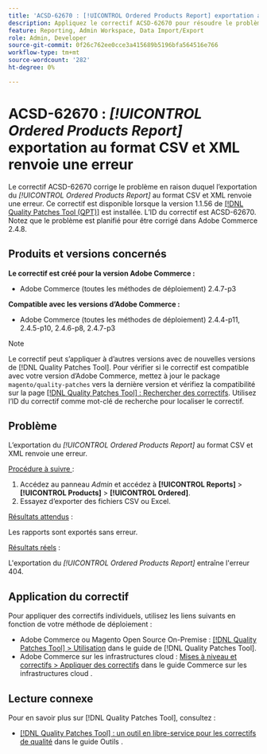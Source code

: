```yaml
---
title: 'ACSD-62670 : [!UICONTROL Ordered Products Report] exportation au format CSV et XML renvoie une erreur'
description: Appliquez le correctif ACSD-62670 pour résoudre le problème d’Adobe Commerce où l’exportation du [!UICONTROL Ordered Products Report] au format CSV et XML renvoie une erreur.
feature: Reporting, Admin Workspace, Data Import/Export
role: Admin, Developer
source-git-commit: 0f26c762ee0cce3a415689b5196bfa564516e766
workflow-type: tm+mt
source-wordcount: '282'
ht-degree: 0%

---
```


# ACSD-62670 : *[!UICONTROL Ordered Products Report]* exportation au format CSV et XML renvoie une erreur

Le correctif ACSD-62670 corrige le problème en raison duquel l’exportation du *[!UICONTROL Ordered Products Report]* au format CSV et XML renvoie une erreur. Ce correctif est disponible lorsque la version 1.1.56 de [[!DNL Quality Patches Tool (QPT)]](https://experienceleague.adobe.com/docs/commerce-operations/tools/quality-patches-tool/usage.html?lang=fr) est installée. L’ID du correctif est ACSD-62670. Notez que le problème est planifié pour être corrigé dans Adobe Commerce 2.4.8.

## Produits et versions concernés

**Le correctif est créé pour la version Adobe Commerce :**

* Adobe Commerce (toutes les méthodes de déploiement) 2.4.7-p3

**Compatible avec les versions d’Adobe Commerce :**

* Adobe Commerce (toutes les méthodes de déploiement) 2.4.4-p11, 2.4.5-p10, 2.4.6-p8, 2.4.7-p3

>[!NOTE]
>
>Le correctif peut s’appliquer à d’autres versions avec de nouvelles versions de [!DNL Quality Patches Tool]. Pour vérifier si le correctif est compatible avec votre version d’Adobe Commerce, mettez à jour le package `magento/quality-patches` vers la dernière version et vérifiez la compatibilité sur la page [[!DNL Quality Patches Tool] : Rechercher des correctifs](https://experienceleague.adobe.com/tools/commerce-quality-patches/index.html?lang=fr). Utilisez l’ID du correctif comme mot-clé de recherche pour localiser le correctif.

## Problème

L’exportation du *[!UICONTROL Ordered Products Report]* au format CSV et XML renvoie une erreur.

<u>Procédure à suivre </u> :

1. Accédez au panneau *Admin* et accédez à **[!UICONTROL Reports]** > **[!UICONTROL Products]** > **[!UICONTROL Ordered]**.
1. Essayez d’exporter des fichiers CSV ou Excel.

<u>Résultats attendus</u> :

Les rapports sont exportés sans erreur.

<u>Résultats réels</u> :

L&#39;exportation du *[!UICONTROL Ordered Products Report]* entraîne l&#39;erreur 404.

## Application du correctif

Pour appliquer des correctifs individuels, utilisez les liens suivants en fonction de votre méthode de déploiement :

* Adobe Commerce ou Magento Open Source On-Premise : [[!DNL Quality Patches Tool] > Utilisation](/help/tools/quality-patches-tool/usage.md) dans le guide de [!DNL Quality Patches Tool].
* Adobe Commerce sur les infrastructures cloud : [Mises à niveau et correctifs > Appliquer des correctifs](https://experienceleague.adobe.com/docs/commerce-cloud-service/user-guide/develop/upgrade/apply-patches.html?lang=fr) dans le guide Commerce sur les infrastructures cloud .

## Lecture connexe

Pour en savoir plus sur [!DNL Quality Patches Tool], consultez :

* [[!DNL Quality Patches Tool] : un outil en libre-service pour les correctifs de qualité](/help/tools/quality-patches-tool/quality-patches-tool-to-self-serve-quality-patches.md) dans le guide Outils .
